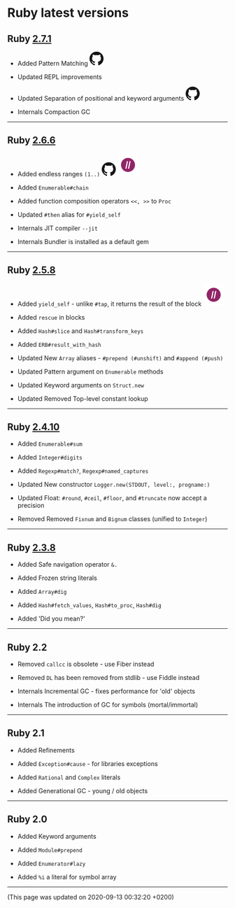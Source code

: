 # Ruby latest versions




## Ruby [2.7.1](https://www.ruby-lang.org/en/news/2020/03/31/ruby-2-7-1-released/)  <div class='icon-label calendar' title='Released on 2020-03-31'><div data-icon='ei-calendar' data-size='s'></div></div>
  
  - <span class='badge badge-pill badge-success'>Added</span>
  Pattern Matching
  <a target='_blank' href="https://github.com/ruby/ruby/blob/ruby_2_7/NEWS#pattern-matching-"><img class="icon link-service-icon" src="/assets/link-icon-news.ico" title="Check details on NEWS page (github)"></a>
  - <span class='badge badge-pill badge-primary'>Updated</span>
  REPL improvements
  
  - <span class='badge badge-pill badge-primary'>Updated</span>
  Separation of positional and keyword arguments
  <a target='_blank' href="https://github.com/ruby/ruby/blob/ruby_2_7/NEWS#the-spec-of-keyword-arguments-is-changed-towards-30-"><img class="icon link-service-icon" src="/assets/link-icon-news.ico" title="Check details on NEWS page (github)"></a>
  - <span class='badge badge-pill badge-dark'>Internals</span>
  Compaction GC
  
  
----



## Ruby [2.6.6](https://www.ruby-lang.org/en/news/2020/03/31/ruby-2-6-6-released/)  <div class='icon-label calendar' title='Released on 2020-03-31'><div data-icon='ei-calendar' data-size='s'></div></div>
  
  - <span class='badge badge-pill badge-success'>Added</span>
  endless ranges <code>(1..)</code>
  <a target='_blank' href=""><img class="icon link-service-icon" src="/assets/link-icon-news.ico" title="Check details on NEWS page (github)"></a> <a target='_blank' href="https://grep.app/search?q=%281..%29&filter[lang][0]=Ruby"><img class="icon link-service-icon" src="/assets/link-icon-grep-app.ico" title="Check code examples on grep.app"></a>
  - <span class='badge badge-pill badge-success'>Added</span>
  <code>Enumerable#chain</code>
  
  - <span class='badge badge-pill badge-success'>Added</span>
  function composition operators <code><<, >></code> to <code>Proc</code>
  
  - <span class='badge badge-pill badge-primary'>Updated</span>
  <code>#then</code> alias for <code>#yield_self</code>
  
  - <span class='badge badge-pill badge-dark'>Internals</span>
  JIT compiler <code>--jit</code>
  
  - <span class='badge badge-pill badge-dark'>Internals</span>
  Bundler is installed as a default gem
  
  
----



## Ruby [2.5.8](https://www.ruby-lang.org/en/news/2020/03/31/ruby-2-5-8-released/)  <div class='icon-label calendar' title='Released on 2020-03-31'><div data-icon='ei-calendar' data-size='s'></div></div>
  
  - <span class='badge badge-pill badge-success'>Added</span>
  <code>yield_self</code> - unlike <code>#tap</code>, it returns the result of the block
  <a target='_blank' href="https://grep.app/search?q=%5C.yield_self&regexp=true&filter[lang][0]=Ruby"><img class="icon link-service-icon" src="/assets/link-icon-grep-app.ico" title="Check code examples on grep.app"></a>
  - <span class='badge badge-pill badge-success'>Added</span>
  <code>rescue</code> in blocks
  
  - <span class='badge badge-pill badge-success'>Added</span>
  <code>Hash#slice</code> and <code>Hash#transform_keys</code>
  
  - <span class='badge badge-pill badge-success'>Added</span>
  <code>ERB#result_with_hash</code>
  
  - <span class='badge badge-pill badge-primary'>Updated</span>
  New <code>Array</code> aliases - <code>#prepend (#unshift)</code> and <code>#append (#push)</code>
  
  - <span class='badge badge-pill badge-primary'>Updated</span>
  Pattern argument on <code>Enumerable</code> methods
  
  - <span class='badge badge-pill badge-primary'>Updated</span>
  Keyword arguments on <code>Struct.new</code>
  
  - <span class='badge badge-pill badge-primary'>Updated</span>
  Removed Top-level constant lookup
  
  
----



## Ruby [2.4.10](https://www.ruby-lang.org/en/news/2020/03/31/ruby-2-4-10-released/) <div class='icon-label eol' title='All maintenance ended on 2020-03-31'><div data-icon='ei-lock' data-size='s'></div></div> <div class='icon-label calendar' title='Released on 2020-03-31'><div data-icon='ei-calendar' data-size='s'></div></div>
  
  - <span class='badge badge-pill badge-success'>Added</span>
  <code>Enumerable#sum</code>
  
  - <span class='badge badge-pill badge-success'>Added</span>
  <code>Integer#digits</code>
  
  - <span class='badge badge-pill badge-success'>Added</span>
  <code>Regexp#match?</code>, <code>Regexp#named_captures</code>
  
  - <span class='badge badge-pill badge-primary'>Updated</span>
  New constructor <code>Logger.new(STDOUT, level:, progname:)</code>
  
  - <span class='badge badge-pill badge-primary'>Updated</span>
  Float: <code>#round</code>, <code>#ceil</code>, <code>#floor</code>, and <code>#truncate</code> now accept a precision
  
  - <span class='badge badge-pill badge-danger'>Removed</span>
  Removed <code>Fixnum</code> and <code>Bignum</code> classes (unified to <code>Integer</code>)
  
  
----



## Ruby [2.3.8](https://www.ruby-lang.org/en/news/2018/10/17/ruby-2-3-8-released) <div class='icon-label eol' title='All maintenance ended on 2019-03-31'><div data-icon='ei-lock' data-size='s'></div></div> <div class='icon-label calendar' title='Released on 2018-10-17'><div data-icon='ei-calendar' data-size='s'></div></div>
  
  - <span class='badge badge-pill badge-success'>Added</span>
  Safe navigation operator <code>&.</code>
  
  - <span class='badge badge-pill badge-success'>Added</span>
  Frozen string literals
  
  - <span class='badge badge-pill badge-success'>Added</span>
  <code>Array#dig</code>
  
  - <span class='badge badge-pill badge-success'>Added</span>
  <code>Hash#fetch_values</code>, <code>Hash#to_proc</code>, <code>Hash#dig</code>
  
  - <span class='badge badge-pill badge-success'>Added</span>
  'Did you mean?'
  
  
----



## Ruby 2.2
  
  - <span class='badge badge-pill badge-danger'>Removed</span>
  <code>callcc</code> is obsolete - use Fiber instead
  
  - <span class='badge badge-pill badge-danger'>Removed</span>
  <code>DL</code> has been removed from stdlib - use Fiddle instead
  
  - <span class='badge badge-pill badge-dark'>Internals</span>
  Incremental GC - fixes performance for 'old' objects
  
  - <span class='badge badge-pill badge-dark'>Internals</span>
  The introduction of GC for symbols (mortal/immortal)
  
  
----



## Ruby 2.1
  
  - <span class='badge badge-pill badge-success'>Added</span>
  Refinements
  
  - <span class='badge badge-pill badge-success'>Added</span>
  <code>Exception#cause</code> - for libraries exceptions
  
  - <span class='badge badge-pill badge-success'>Added</span>
  <code>Rational</code> and <code>Complex</code> literals
  
  - <span class='badge badge-pill badge-success'>Added</span>
  Generational GC - young / old objects
  
  
----



## Ruby 2.0
  
  - <span class='badge badge-pill badge-success'>Added</span>
  Keyword arguments
  
  - <span class='badge badge-pill badge-success'>Added</span>
  <code>Module#prepend</code>
  
  - <span class='badge badge-pill badge-success'>Added</span>
  <code>Enumerator#lazy</code>
  
  - <span class='badge badge-pill badge-success'>Added</span>
  <code>%i</code> a literal for symbol array
  
  
----

(This page was updated on 2020-09-13 00:32:20 +0200)
